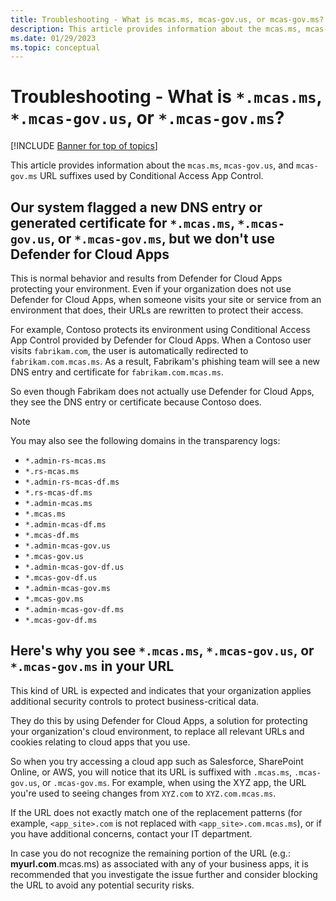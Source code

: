 ```yaml
---
title: Troubleshooting - What is mcas.ms, mcas-gov.us, or mcas-gov.ms?
description: This article provides information about the mcas.ms, mcas-gov.us, or mcas-gov.ms URL suffix used by Conditional Access App Control.
ms.date: 01/29/2023
ms.topic: conceptual
---
```


# Troubleshooting - What is `*.mcas.ms`, `*.mcas-gov.us`, or `*.mcas-gov.ms`?

[!INCLUDE [Banner for top of topics](includes/banner.md)]

This article provides information about the `mcas.ms`, `mcas-gov.us`, and `mcas-gov.ms` URL suffixes used by Conditional Access App Control.

## Our system flagged a new DNS entry or generated certificate for `*.mcas.ms`, `*.mcas-gov.us`, or `*.mcas-gov.ms`, but we don't use Defender for Cloud Apps

This is normal behavior and results from Defender for Cloud Apps protecting your environment. Even if your organization does not use Defender for Cloud Apps, when someone visits your site or service from an environment that does, their URLs are rewritten to protect their access.

For example, Contoso protects its environment using Conditional Access App Control provided by Defender for Cloud Apps. When a Contoso user visits `fabrikam.com`, the user is automatically redirected to `fabrikam.com.mcas.ms`. As a result, Fabrikam's phishing team will see a new DNS entry and certificate for `fabrikam.com.mcas.ms`.

So even though Fabrikam does not actually use Defender for Cloud Apps, they see the DNS entry or certificate because Contoso does.

> [!NOTE]
> You may also see the following domains in the transparency logs:
>
> - `*.admin-rs-mcas.ms`
> - `*.rs-mcas.ms`
> - `*.admin-rs-mcas-df.ms`
> - `*.rs-mcas-df.ms`
> - `*.admin-mcas.ms`
> - `*.mcas.ms`
> - `*.admin-mcas-df.ms`
> - `*.mcas-df.ms`
> - `*.admin-mcas-gov.us`
> - `*.mcas-gov.us`
> - `*.admin-mcas-gov-df.us`
> - `*.mcas-gov-df.us`
> - `*.admin-mcas-gov.ms`
> - `*.mcas-gov.ms`
> - `*.admin-mcas-gov-df.ms`
> - `*.mcas-gov-df.ms`

## Here's why you see `*.mcas.ms`, `*.mcas-gov.us`, or `*.mcas-gov.ms` in your URL

This kind of URL is expected and indicates that your organization applies additional security controls to protect business-critical data.

They do this by using Defender for Cloud Apps, a solution for protecting your organization's cloud environment, to replace all relevant URLs and cookies relating to cloud apps that you use.

So when you try accessing a cloud app such as Salesforce, SharePoint Online, or AWS, you will notice that its URL is suffixed with `.mcas.ms`, `.mcas-gov.us`, or `.mcas-gov.ms`. For example, when using the XYZ app, the URL you're used to seeing changes from `XYZ.com` to `XYZ.com.mcas.ms`.

If the URL does not exactly match one of the replacement patterns (for example, `<app_site>.com` is not replaced with `<app_site>.com.mcas.ms`), or if you have additional concerns, contact your IT department.

In case you do not recognize the remaining portion of the URL (e.g.: __myurl.com__.mcas.ms) as associated with any of your business apps, it is recommended that you investigate the issue further and consider blocking the URL to avoid any potential security risks.

